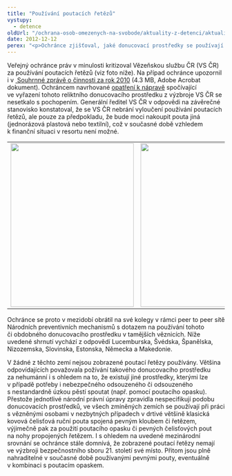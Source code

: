 ```yaml
---
title: "Používání poutacích řetězů"
vystupy:
  - detence
oldUrl: "/ochrana-osob-omezenych-na-svobode/aktuality-z-detenci/aktuality-z-detenci-2012/pouzivani-poutacich-retezu/"
date: 2012-12-12
perex: "<p>Ochránce zjišťoval, jaké donucovací prostředky se používají v zahraničních věznicích. Poutací řetězy, které se používají u nás, v zahraničí považují za nehumánní.</p>"
---
```


<!-- imported from the old website -->

<p>Veřejný ochránce práv v minulosti kritizoval Vězeňskou službu ČR (VS ČR) za používání poutacích řetězů (viz foto níže). Na případ ochránce upozornil i v <a title="Otevření do nového okna" href="/uploads-import/zpravy_pro_poslaneckou_snemovnu/Souhrnna_zprava_VOP_2010.pdf" target="_blank"> Souhrnné zprávě o činnosti za rok 2010</a> (4.3 MB, Adobe Acrobat dokument). Ochráncem navrhované <a href="/uploads-import/STANOVISKA/ochrana_osob_omezenych_na_svobode/755-2010-MS-ZSO.pdf">opatření k nápravě</a> spočívající ve vyřazení tohoto reliktního donucovacího prostředku z výzbroje VS ČR se nesetkalo s pochopením. Generální ředitel VS ČR v odpovědi na závěrečné stanovisko konstatoval, že se VS ČR nebrání vyloučení používání poutacích řetězů, ale pouze za předpokladu, že bude moci nakoupit pouta jiná (jednorázová plastová nebo textilní), což v současné době vzhledem k finanční situaci v resortu není možné.</p><p></p><table summary="" cellpadding="0" cellspacing="0" rules="none" style="BORDER-BOTTOM: 0px; BORDER-LEFT: 0px; BORDER-TOP: 0px; BORDER-RIGHT: 0px"><tbody><tr><td><img src="/uploads-import/ochrana_osob/obrazky/pouta01.jpg" height="379" width="285" alt="" /></td><td><img src="/uploads-import/ochrana_osob/obrazky/pouta02.jpg" height="379" width="285" alt="" /></td></tr></tbody></table><p></p><p>Ochránce se proto v mezidobí obrátil na své kolegy v rámci peer to peer sítě Národních preventivních mechanismů s dotazem na používání tohoto či obdobného donucovacího prostředku v tamějších věznicích. Níže uvedené shrnutí vychází z odpovědí Lucemburska, Švédska, Španělska, Nizozemska, Slovinska, Estonska, Německa a Makedonie.</p><p>V žádné z těchto zemí nejsou zobrazené poutací řetězy používány. Většina odpovídajících považovala požívání takového donucovacího prostředku za nehumánní i s ohledem na to, že existují jiné prostředky, kterými lze v případě potřeby i nebezpečného odsouzeného či odsouzeného s nestandardně úzkou pěstí spoutat (např. pomocí poutacího opasku). Přestože jednotlivé národní právní úpravy zpravidla nespecifikují podobu donucovacích prostředků, ve všech zmíněných zemích se používají při práci s vězněnými osobami v nezbytných případech v drtivé většině klasická kovová čelisťová ruční pouta spojená pevným kloubem či řetězem, výjimečně pak za použití poutacího opasku či pevných čelisťových pout na nohy propojených řetězem. I s ohledem na uvedené mezinárodní srovnání se ochránce stále domnívá, že zobrazené poutací řetězy nemají ve výzbroji bezpečnostního sboru 21. století své místo. Přitom jsou plně nahraditelné v současné době používanými pevnými pouty, eventuálně v kombinaci s poutacím opaskem.</p><p> </p>

